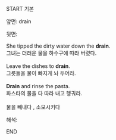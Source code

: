 START
기본

앞면:
drain


뒷면:
<div>She tipped the dirty water down the <strong>drain</strong>. </div><div><div>그녀는 더러운 물을 하수구에 따라 버렸다.</div></div><div><br></div><div><div>Leave the dishes to <strong>drain</strong>. </div><div><div>그릇들을 물이 빠지게 놔 두어라.</div></div></div><div><br></div><div><div><strong>Drain</strong> and rinse the pasta. </div><div><div>파스타의 물을 다 따라 내고 헹궈라.</div></div></div><div><br></div><div>물을 빼내다 , 소모시키다</div>


해석:

END